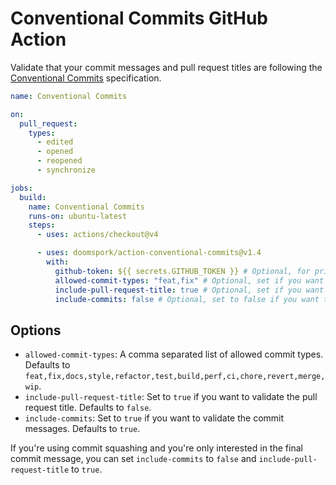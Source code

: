 # Conventional Commits GitHub Action

Validate that your commit messages and pull request titles are following the [Conventional Commits](https://www.conventionalcommits.org/en/v1.0.0-beta.2/) specification.

```yml
name: Conventional Commits

on:
  pull_request:
    types:
      - edited
      - opened
      - reopened
      - synchronize

jobs:
  build:
    name: Conventional Commits
    runs-on: ubuntu-latest
    steps:
      - uses: actions/checkout@v4

      - uses: doomspork/action-conventional-commits@v1.4
        with:
          github-token: ${{ secrets.GITHUB_TOKEN }} # Optional, for private repositories.
          allowed-commit-types: "feat,fix" # Optional, set if you want a subset of commit types to be allowed.
          include-pull-request-title: true # Optional, set if you want to validate the pull request title.
          include-commits: false # Optional, set to false if you want to ignore commit messages (e.g. when squashing commits and only interested in the final commit message).
```

## Options

- `allowed-commit-types`: A comma separated list of allowed commit types. Defaults to `feat,fix,docs,style,refactor,test,build,perf,ci,chore,revert,merge,wip`.
- `include-pull-request-title`: Set to `true` if you want to validate the pull request title. Defaults to `false`.
- `include-commits`: Set to `true` if you want to validate the commit messages. Defaults to `true`.

If you're using commit squashing and you're only interested in the final commit message, you can set `include-commits` to `false` and `include-pull-request-title` to `true`.